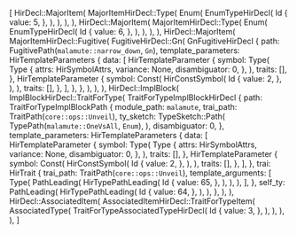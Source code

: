 [
    HirDecl::MajorItem(
        MajorItemHirDecl::Type(
            Enum(
                EnumTypeHirDecl(
                    Id {
                        value: 5,
                    },
                ),
            ),
        ),
    ),
    HirDecl::MajorItem(
        MajorItemHirDecl::Type(
            Enum(
                EnumTypeHirDecl(
                    Id {
                        value: 6,
                    },
                ),
            ),
        ),
    ),
    HirDecl::MajorItem(
        MajorItemHirDecl::Fugitive(
            FugitiveHirDecl::Gn(
                GnFugitiveHirDecl {
                    path: FugitivePath(`malamute::narrow_down`, `Gn`),
                    template_parameters: HirTemplateParameters {
                        data: [
                            HirTemplateParameter {
                                symbol: Type(
                                    Type {
                                        attrs: HirSymbolAttrs,
                                        variance: None,
                                        disambiguator: 0,
                                    },
                                ),
                                traits: [],
                            },
                            HirTemplateParameter {
                                symbol: Const(
                                    HirConstSymbol(
                                        Id {
                                            value: 2,
                                        },
                                    ),
                                ),
                                traits: [],
                            },
                        ],
                    },
                },
            ),
        ),
    ),
    HirDecl::ImplBlock(
        ImplBlockHirDecl::TraitForType(
            TraitForTypeImplBlockHirDecl {
                path: TraitForTypeImplBlockPath {
                    module_path: `malamute`,
                    trai_path: TraitPath(`core::ops::Unveil`),
                    ty_sketch: TypeSketch::Path(
                        TypePath(`malamute::OneVsAll`, `Enum`),
                    ),
                    disambiguator: 0,
                },
                template_parameters: HirTemplateParameters {
                    data: [
                        HirTemplateParameter {
                            symbol: Type(
                                Type {
                                    attrs: HirSymbolAttrs,
                                    variance: None,
                                    disambiguator: 0,
                                },
                            ),
                            traits: [],
                        },
                        HirTemplateParameter {
                            symbol: Const(
                                HirConstSymbol(
                                    Id {
                                        value: 2,
                                    },
                                ),
                            ),
                            traits: [],
                        },
                    ],
                },
                trai: HirTrait {
                    trai_path: TraitPath(`core::ops::Unveil`),
                    template_arguments: [
                        Type(
                            PathLeading(
                                HirTypePathLeading(
                                    Id {
                                        value: 65,
                                    },
                                ),
                            ),
                        ),
                    ],
                },
                self_ty: PathLeading(
                    HirTypePathLeading(
                        Id {
                            value: 64,
                        },
                    ),
                ),
            },
        ),
    ),
    HirDecl::AssociatedItem(
        AssociatedItemHirDecl::TraitForTypeItem(
            AssociatedType(
                TraitForTypeAssociatedTypeHirDecl(
                    Id {
                        value: 3,
                    },
                ),
            ),
        ),
    ),
]